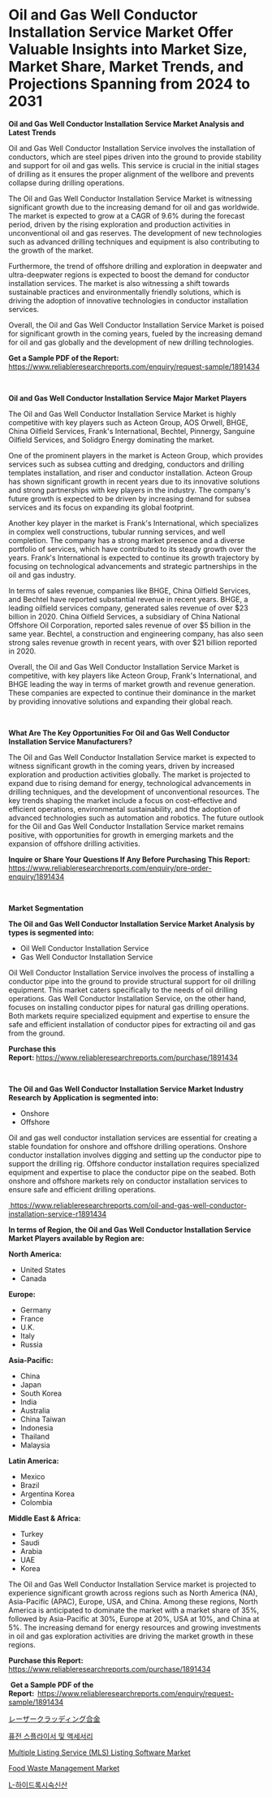<p><h1>Oil and Gas Well Conductor Installation Service Market Offer Valuable Insights into Market Size, Market Share, Market Trends, and Projections Spanning from 2024 to 2031</h1></p><p><strong>Oil and Gas Well Conductor Installation Service Market Analysis and Latest Trends</strong></p>
<p><p>Oil and Gas Well Conductor Installation Service involves the installation of conductors, which are steel pipes driven into the ground to provide stability and support for oil and gas wells. This service is crucial in the initial stages of drilling as it ensures the proper alignment of the wellbore and prevents collapse during drilling operations.</p><p>The Oil and Gas Well Conductor Installation Service Market is witnessing significant growth due to the increasing demand for oil and gas worldwide. The market is expected to grow at a CAGR of 9.6% during the forecast period, driven by the rising exploration and production activities in unconventional oil and gas reserves. The development of new technologies such as advanced drilling techniques and equipment is also contributing to the growth of the market.</p><p>Furthermore, the trend of offshore drilling and exploration in deepwater and ultra-deepwater regions is expected to boost the demand for conductor installation services. The market is also witnessing a shift towards sustainable practices and environmentally friendly solutions, which is driving the adoption of innovative technologies in conductor installation services.</p><p>Overall, the Oil and Gas Well Conductor Installation Service Market is poised for significant growth in the coming years, fueled by the increasing demand for oil and gas globally and the development of new drilling technologies.</p></p>
<p><strong>Get a Sample PDF of the Report:&nbsp;</strong> <a href="https://www.reliableresearchreports.com/enquiry/request-sample/1891434">https://www.reliableresearchreports.com/enquiry/request-sample/1891434</a></p>
<p>&nbsp;</p>
<p><strong>Oil and Gas Well Conductor Installation Service Major Market Players</strong></p>
<p><p>The Oil and Gas Well Conductor Installation Service Market is highly competitive with key players such as Acteon Group, AOS Orwell, BHGE, China Oilfield Services, Frank's International, Bechtel, Pinnergy, Sanguine Oilfield Services, and Solidgro Energy dominating the market.</p><p>One of the prominent players in the market is Acteon Group, which provides services such as subsea cutting and dredging, conductors and drilling templates installation, and riser and conductor installation. Acteon Group has shown significant growth in recent years due to its innovative solutions and strong partnerships with key players in the industry. The company's future growth is expected to be driven by increasing demand for subsea services and its focus on expanding its global footprint.</p><p>Another key player in the market is Frank's International, which specializes in complex well constructions, tubular running services, and well completion. The company has a strong market presence and a diverse portfolio of services, which have contributed to its steady growth over the years. Frank's International is expected to continue its growth trajectory by focusing on technological advancements and strategic partnerships in the oil and gas industry.</p><p>In terms of sales revenue, companies like BHGE, China Oilfield Services, and Bechtel have reported substantial revenue in recent years. BHGE, a leading oilfield services company, generated sales revenue of over $23 billion in 2020. China Oilfield Services, a subsidiary of China National Offshore Oil Corporation, reported sales revenue of over $5 billion in the same year. Bechtel, a construction and engineering company, has also seen strong sales revenue growth in recent years, with over $21 billion reported in 2020.</p><p>Overall, the Oil and Gas Well Conductor Installation Service Market is competitive, with key players like Acteon Group, Frank's International, and BHGE leading the way in terms of market growth and revenue generation. These companies are expected to continue their dominance in the market by providing innovative solutions and expanding their global reach.</p></p>
<p>&nbsp;</p>
<p><strong>What Are The Key Opportunities For Oil and Gas Well Conductor Installation Service Manufacturers?</strong></p>
<p><p>The Oil and Gas Well Conductor Installation Service market is expected to witness significant growth in the coming years, driven by increased exploration and production activities globally. The market is projected to expand due to rising demand for energy, technological advancements in drilling techniques, and the development of unconventional resources. The key trends shaping the market include a focus on cost-effective and efficient operations, environmental sustainability, and the adoption of advanced technologies such as automation and robotics. The future outlook for the Oil and Gas Well Conductor Installation Service market remains positive, with opportunities for growth in emerging markets and the expansion of offshore drilling activities.</p></p>
<p><strong>Inquire or Share Your Questions If Any Before Purchasing This Report:</strong> <a href="https://www.reliableresearchreports.com/enquiry/pre-order-enquiry/1891434">https://www.reliableresearchreports.com/enquiry/pre-order-enquiry/1891434</a></p>
<p>&nbsp;</p>
<p><strong>Market Segmentation</strong></p>
<p><strong>The Oil and Gas Well Conductor Installation Service Market Analysis by types is segmented into:</strong></p>
<p><ul><li>Oil Well Conductor Installation Service</li><li>Gas Well Conductor Installation Service</li></ul></p>
<p><p>Oil Well Conductor Installation Service involves the process of installing a conductor pipe into the ground to provide structural support for oil drilling equipment. This market caters specifically to the needs of oil drilling operations. Gas Well Conductor Installation Service, on the other hand, focuses on installing conductor pipes for natural gas drilling operations. Both markets require specialized equipment and expertise to ensure the safe and efficient installation of conductor pipes for extracting oil and gas from the ground.</p></p>
<p><strong>Purchase this Report:&nbsp;</strong><a href="https://www.reliableresearchreports.com/purchase/1891434">https://www.reliableresearchreports.com/purchase/1891434</a></p>
<p>&nbsp;</p>
<p><strong>The Oil and Gas Well Conductor Installation Service Market Industry Research by Application is segmented into:</strong></p>
<p><ul><li>Onshore</li><li>Offshore</li></ul></p>
<p><p>Oil and gas well conductor installation services are essential for creating a stable foundation for onshore and offshore drilling operations. Onshore conductor installation involves digging and setting up the conductor pipe to support the drilling rig. Offshore conductor installation requires specialized equipment and expertise to place the conductor pipe on the seabed. Both onshore and offshore markets rely on conductor installation services to ensure safe and efficient drilling operations.</p></p>
<p><a href="https://www.reliableresearchreports.com/oil-and-gas-well-conductor-installation-service-r1891434">&nbsp;https://www.reliableresearchreports.com/oil-and-gas-well-conductor-installation-service-r1891434</a></p>
<p><strong>In terms of Region, the Oil and Gas Well Conductor Installation Service Market Players available by Region are:</strong></p>
<p>
    <p> <strong> North America: </strong>
        <ul>
            <li>United States</li>
            <li>Canada</li>
        </ul>
        </p> 
    <p> <strong> Europe: </strong>
        <ul>
            <li>Germany</li>
            <li>France</li>
            <li>U.K.</li>
            <li>Italy</li>
            <li>Russia</li>
        </ul>
        </p> 
    <p> <strong> Asia-Pacific: </strong>
        <ul>
            <li>China</li>
            <li>Japan</li>
            <li>South Korea</li>
            <li>India</li>
            <li>Australia</li>
            <li>China Taiwan</li>
            <li>Indonesia</li>
            <li>Thailand</li>
            <li>Malaysia</li>
        </ul>
        </p> 
    <p> <strong> Latin America: </strong>
        <ul>
            <li>Mexico</li>
            <li>Brazil</li>
            <li>Argentina Korea</li>
            <li>Colombia</li>
        </ul>
        </p> 
    <p> <strong> Middle East & Africa: </strong>
        <ul>
            <li>Turkey</li>
            <li>Saudi</li>
            <li>Arabia</li>
            <li>UAE</li>
            <li>Korea</li>
        </ul>
    </p>
    </p>
<p><p>The Oil and Gas Well Conductor Installation Service market is projected to experience significant growth across regions such as North America (NA), Asia-Pacific (APAC), Europe, USA, and China. Among these regions, North America is anticipated to dominate the market with a market share of 35%, followed by Asia-Pacific at 30%, Europe at 20%, USA at 10%, and China at 5%. The increasing demand for energy resources and growing investments in oil and gas exploration activities are driving the market growth in these regions.</p></p>
<p><strong>Purchase this Report: </strong><a href="https://www.reliableresearchreports.com/purchase/1891434">https://www.reliableresearchreports.com/purchase/1891434</a></p>
<p>&nbsp;<strong>Get a Sample PDF of the Report:&nbsp;&nbsp;</strong><a href="https://www.reliableresearchreports.com/enquiry/request-sample/1891434">https://www.reliableresearchreports.com/enquiry/request-sample/1891434</a></p>
<p><strong></strong></p>
<p><p><a href="https://github.com/EthanMorar2011/Market-Research-Report-List-2/blob/main/3470070115228.md">レーザークラッディング合金</a></p><p><a href="https://github.com/msujons1512/Market-Research-Report-List-1/blob/main/3492583108170.md">퓨전 스플라이서 및 액세서리</a></p><p><a href="https://github.com/ChiragRp1/Market-Research-Report-List-5/blob/main/multiple-listing-service-mls-listing-software-market.md">Multiple Listing Service (MLS) Listing Software Market</a></p><p><a href="https://issuu.com/reportprime-2/docs/food-waste-management-market-size-2030.pptx">Food Waste Management Market</a></p><p><a href="https://github.com/amuji413411/Market-Research-Report-List-1/blob/main/5274733108171.md">L-하이드록시숙신산</a></p></p>